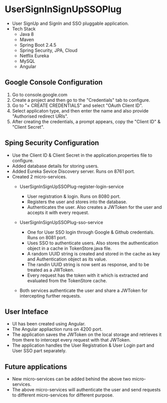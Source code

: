# UserSignInSignUpSSOPlug
 - User SignUp and SignIn and SSO pluggable application.
 - Tech Stack
	- Java 8
	- Maven
	- Spring Boot 2.4.5
	- Spring Security, JPA, Cloud
	- Netflix Eureka
	- MySQL
	- Angular
 

## Google Console Configuration
1. Go to console.google.com
2. Create a project and then go to the "Credentials" tab to configure.
3. Go to "+ CREATE CREDENTIALS" and select "OAuth Client ID".
4. Select applicaton type, and then enter the name and also provide "Authorised redirect URIs".
5. After creating the credentials, a prompt appears, copy the "Client ID" & "Client Secret".


## Sping Security Configuration
 - Use the Client ID & Client Secret in the application.properties file to configure.
 - Added database details for storing users.
 - Added Eureka Sevice Discovery server. Runs on 8761 port.
 - Created 2 micro-services.
	- UserSignInSignUpSSOPlug-register-login-service 
		- User registration & login. Runs on 8080 port.
		- Registers the user and stores into the database.
		- Authenticates the user. Also creates a JWToken for the user and accepts it with every request.
		
	- UserSignInSignUpSSOPlug-sso-service
		- One for User SSO login through Google & Github credentials. Runs on 8081 port.
		- Uses SSO to authenticate users. Also stores the authentication object in a cache in TokenStore.java file.
		- A random UUID string is created and stored in the cache as key and Authentication object as its value.
		- The randin UUID string is now sent as response, and to be treated as a JWToken.
		- Every request has the token with it which is extracted and evaluated from the TokenStore cache.
		
	- Both services authenticate the user and share a JWToken for intercepting further requests.
 

## User Inteface
 - UI has been created using Angular.
 - The Angular appliaction runs on 4200 port.
 - The application saves the JWToken on the local storage and retrieves it from there to intercept every request with that JWToken.
 - The application handles the User Registration & User Login part and User SSO part separately.
  

## Future applications
 - New micro-services can be added behind the above two micro-services.
 - The above micro-services will authenticate the user and send requests to different micro-services for different purpose. 


